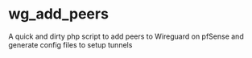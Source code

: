 # wg_add_peers
A quick and dirty php script to add peers to Wireguard on pfSense and generate config files to setup tunnels
